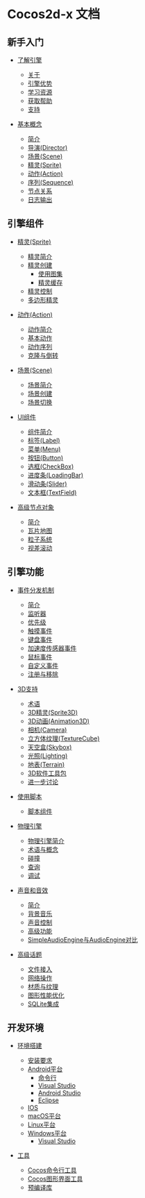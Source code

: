 # Cocos2d-x 文档

## 新手入门

- [了解引擎](about/index.md)
    - [关于](about/index.md)
    - [引擎优势](about/why.md)
    - [学习资源](about/learn.md)
    - [获取帮助](about/help.md)
    - [支持](about/how.md)

- [基本概念](basic_concepts/index.md)
    - [简介](basic_concepts/index.md)
    - [导演(Director)](basic_concepts/director.md)
    - [场景(Scene)](basic_concepts/scene.md)
    - [精灵(Sprite)](basic_concepts/sprites.md)
    - [动作(Action)](basic_concepts/actions.md)
    - [序列(Sequence)](basic_concepts/sequences.md)
    - [节点关系](basic_concepts/parent_child.md)
    - [日志输出](basic_concepts/logging.md)

## 引擎组件

- [精灵(Sprite)](sprites/index.md)
    - [精灵简介](sprites/index.md)
    - [精灵创建](sprites/creating.md)
        - [使用图集](sprites/spritesheets.md)
        - [精灵缓存](sprites/spriteframe_cache.md)
    - [精灵控制](sprites/manipulation.md)
    - [多边形精灵](sprites/polygon.md)

- [动作(Action)](actions/index.md)
    - [动作简介](actions/index.md)
    - [基本动作](actions/basic.md)
    - [动作序列](actions/sequences.md)
    - [克隆与倒转](actions/sequence_internals.md)

- [场景(Scene)](scenes/index.md)
    - [场景简介](scenes/index.md)
    - [场景创建](scenes/creating.md)
    - [场景切换](scenes/transitioning.md)

- [UI组件](ui_components/index.md)
    - [组件简介](ui_components/index.md)
    - [标签(Label)](ui_components/labels.md)
    - [菜单(Menu)](ui_components/menus.md)
    - [按钮(Button)](ui_components/buttons.md)
    - [选框(CheckBox)](ui_components/checkboxes.md)
    - [进度条(LoadingBar)](ui_components/loading_bar.md)
    - [滑动条(Slider)](ui_components/sliders.md)
    - [文本框(TextField)](ui_components/textfields.md)

- [高级节点对象](other_node_types/index.md)
    - [简介](other_node_types/index.md)
    - [瓦片地图](other_node_types/tilemap.md)
    - [粒子系统](other_node_types/particles.md)
    - [视差滚动](other_node_types/parallax.md)

## 引擎功能

- [事件分发机制](event_dispatcher/index.md)
    - [简介](event_dispatcher/index.md)
    - [监听器](event_dispatcher/types.md)
    - [优先级](event_dispatcher/priority.md)
    - [触摸事件](event_dispatcher/touch.md)
    - [键盘事件](event_dispatcher/keyboard.md)
    - [加速度传感器事件](event_dispatcher/accelerometer.md)
    - [鼠标事件](event_dispatcher/mouse.md)
    - [自定义事件](event_dispatcher/custom.md)
    - [注册与移除](event_dispatcher/registering.md)

- [3D支持](index.md)
    - [术语]()
    - [3D精灵(Sprite3D)]()
    - [3D动画(Animation3D)]()
    - [相机(Camera)]()
    - [立方体纹理(TextureCube)]()
    - [天空盒(Skybox)]()
    - [光照(Lighting)]()
    - [地表(Terrain)]()
    - [3D软件工具包]()
    - [进一步讨论]()

- [使用脚本](index.md)
    - [脚本组件]()

- [物理引擎](index.md)
    - [物理引擎简介]()
    - [术语与概念]()
    - [碰撞]()
    - [查询]()
    - [调试]()

- [声音和音效](index.md)
    - [简介]()
    - [背景音乐](./audio-and-effect/zh.md)
    - [声音控制]()
    - [高级功能]()
    - [SimpleAudioEngine与AudioEngine对比]()

- [高级话题](index.md)
    - [文件接入]()
    - [网络操作]()
    - [材质与纹理]()
    - [图形性能优化]()
    - [SQLite集成]()

## 开发环境

- [环境搭建](installation/index.md)
    - [安装要求](installation/A.md)
    - [Android平台](./installation/Android-Studio.md)
        - [命令行](installation/Android-terminal.md)
        - [Visual Studio](installation/Android-VisualStudio.md)
        - [Android Studio](installation/Android-Studio.md)
        - [Eclipse](installation/Android-Eclipse.md)
    - [IOS](installation/iOS.md)
    - [macOS平台](installation/OSX.md)
    - [Linux平台](installation/Linux.md)
    - [Windows平台](installation/Windows.md)
        - [Visual Studio](installation/Windows.md)

- [工具](index.md)
    - [Cocos命令行工具]()
    - [Cocos图形界面工具]()
    - [预编译库]()